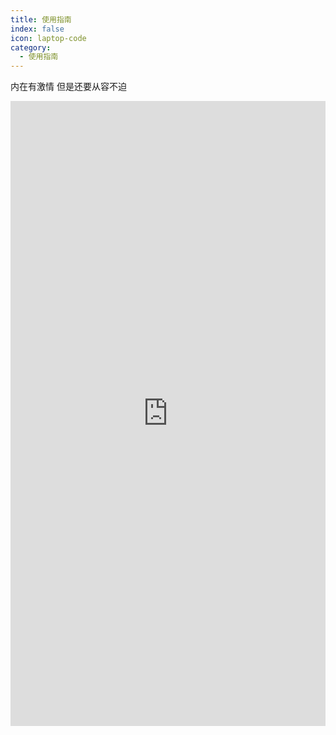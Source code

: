 ```yaml
---
title: 使用指南
index: false
icon: laptop-code
category:
  - 使用指南
---
```


<Catalog />


内在有激情 但是还要从容不迫
<body>
<iframe src="https://hw59jj30i1.feishu.cn/docx/OWYodWlf7oBs0nxdIXpcpvF2nWf?from=from_copylink" width="100%" height="1000"  scrolling="no"  frameborder="no"></iframe>
</body>

